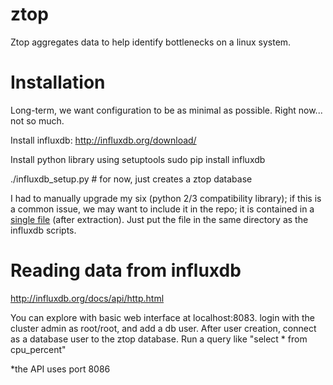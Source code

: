 ztop
====

Ztop aggregates data to help identify bottlenecks on a linux system.


Installation
===========

Long-term, we want configuration to be as minimal as possible. Right
now... not so much.

Install influxdb:
http://influxdb.org/download/

Install python library using setuptools
sudo pip install influxdb

./influxdb_setup.py # for now, just creates a ztop database

I had to manually upgrade my six (python 2/3 compatibility library);
if this is a common issue, we may want to include it in the repo; it
is contained in a [single file](https://pypi.python.org/pypi/six/)
(after extraction). Just put the file in the same directory as the
influxdb scripts.


Reading data from influxdb
==========================
http://influxdb.org/docs/api/http.html

You can explore with basic web interface at
localhost:8083. login with the cluster admin as root/root, and add a
db user. After user creation, connect as a database user to the ztop
database. Run a query like "select * from cpu_percent"

*the API uses port 8086
